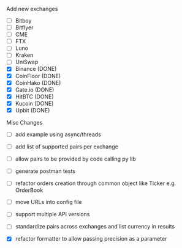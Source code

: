 Add new exchanges 
* [ ] Bitboy
* [ ] Bitflyer
* [ ] CME
* [ ] FTX
* [ ] Luno
* [ ] Kraken
* [ ] UniSwap
* [x] Binance (DONE)
* [x] CoinFloor (DONE)
* [x] CoinHako (DONE)
* [x] Gate.io (DONE)
* [x] HitBTC (DONE)
* [x] Kucoin (DONE)
* [x] Upbit (DONE)

Misc Changes
- [ ] add example using async/threads
- [ ] add list of supported pairs per exchange
- [ ] allow pairs to be provided by code calling py lib
- [ ] generate postman tests
- [ ] refactor orders creation through common object like Ticker e.g. OrderBook
- [ ] move URLs into config file
- [ ] support multiple API versions
- [ ] standardize pairs across exchanges and list currency in results

- [X] refactor formatter to allow passing precision as a parameter 
